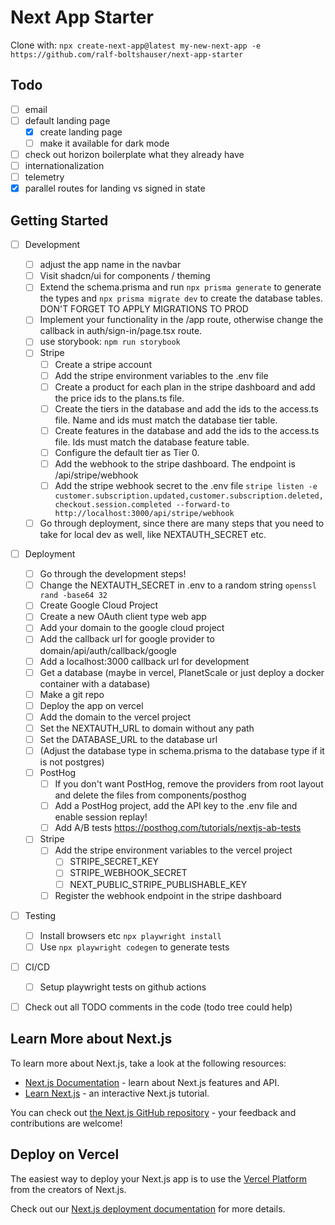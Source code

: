 # Next App Starter

Clone with: `npx create-next-app@latest my-new-next-app -e https://github.com/ralf-boltshauser/next-app-starter`

## Todo

- [ ] email
- [ ] default landing page
  - [x] create landing page
  - [ ] make it available for dark mode
- [ ] check out horizon boilerplate what they already have
- [ ] internationalization
- [ ] telemetry
- [x] parallel routes for landing vs signed in state

## Getting Started

- [ ] Development

  - [ ] adjust the app name in the navbar
  - [ ] Visit shadcn/ui for components / theming
  - [ ] Extend the schema.prisma and run `npx prisma generate` to generate the types and `npx prisma migrate dev` to create the database tables. DON'T FORGET TO APPLY MIGRATIONS TO PROD
  - [ ] Implement your functionality in the /app route, otherwise change the callback in auth/sign-in/page.tsx route.
  - [ ] use storybook: `npm run storybook`
  - [ ] Stripe
    - [ ] Create a stripe account
    - [ ] Add the stripe environment variables to the .env file
    - [ ] Create a product for each plan in the stripe dashboard and add the price ids to the plans.ts file.
    - [ ] Create the tiers in the database and add the ids to the access.ts file. Name and ids must match the database tier table.
    - [ ] Create features in the database and add the ids to the access.ts file. Ids must match the database feature table.
    - [ ] Configure the default tier as Tier 0.
    - [ ] Add the webhook to the stripe dashboard. The endpoint is /api/stripe/webhook
    - [ ] Add the stripe webhook secret to the .env file `stripe listen -e customer.subscription.updated,customer.subscription.deleted,checkout.session.completed --forward-to http://localhost:3000/api/stripe/webhook`
  - [ ] Go through deployment, since there are many steps that you need to take for local dev as well, like NEXTAUTH_SECRET etc.

- [ ] Deployment

  - [ ] Go through the development steps!
  - [ ] Change the NEXTAUTH_SECRET in .env to a random string `openssl rand -base64 32`
  - [ ] Create Google Cloud Project
  - [ ] Create a new OAuth client type web app
  - [ ] Add your domain to the google cloud project
  - [ ] Add the callback url for google provider to domain/api/auth/callback/google
  - [ ] Add a localhost:3000 callback url for development
  - [ ] Get a database (maybe in vercel, PlanetScale or just deploy a docker container with a database)
  - [ ] Make a git repo
  - [ ] Deploy the app on vercel
  - [ ] Add the domain to the vercel project
  - [ ] Set the NEXTAUTH_URL to domain without any path
  - [ ] Set the DATABASE_URL to the database url
  - [ ] (Adjust the database type in schema.prisma to the database type if it is not postgres)
  - [ ] PostHog
    - [ ] If you don't want PostHog, remove the providers from root layout and delete the files from components/posthog
    - [ ] Add a PostHog project, add the API key to the .env file and enable session replay!
    - [ ] Add A/B tests https://posthog.com/tutorials/nextjs-ab-tests
  - [ ] Stripe
    - [ ] Add the stripe environment variables to the vercel project
      - [ ] STRIPE_SECRET_KEY
      - [ ] STRIPE_WEBHOOK_SECRET
      - [ ] NEXT_PUBLIC_STRIPE_PUBLISHABLE_KEY
    - [ ] Register the webhook endpoint in the stripe dashboard

- [ ] Testing

  - [ ] Install browsers etc `npx playwright install`
  - [ ] Use `npx playwright codegen` to generate tests

- [ ] CI/CD

  - [ ] Setup playwright tests on github actions

- [ ] Check out all TODO comments in the code (todo tree could help)

## Learn More about Next.js

To learn more about Next.js, take a look at the following resources:

- [Next.js Documentation](https://nextjs.org/docs) - learn about Next.js features and API.
- [Learn Next.js](https://nextjs.org/learn) - an interactive Next.js tutorial.

You can check out [the Next.js GitHub repository](https://github.com/vercel/next.js/) - your feedback and contributions are welcome!

## Deploy on Vercel

The easiest way to deploy your Next.js app is to use the [Vercel Platform](https://vercel.com/new?utm_medium=default-template&filter=next.js&utm_source=create-next-app&utm_campaign=create-next-app-readme) from the creators of Next.js.

Check out our [Next.js deployment documentation](https://nextjs.org/docs/deployment) for more details.
